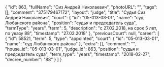 {
    "id": 863,
    "fullName": "Сиз Андрей Николаевич",
    "photoURL": "",
    "tags": [],
    "comment": "375179467172",
    "layout": "judge",
    "title": "Судья Сиз Андрей Николаевич",
    "court": {
        "id": "05-013-03-01",
        "name": "суд Любанского района",
        "position": "судья и председатель суда",
        "termType": "years",
        "term": 5,
        "description": "c 27.02.2018, на срок 5 лет, по указу 88",
        "timestamp": "27.02.2018"
    },
    "previousCourt": null,
    "career": [
        {
            "id": 58521,
            "term": 5,
            "type": "appointed",
            "court": {
                "id": "05-013-03-01",
                "name": "суд Любанского района"
            },
            "extra": [],
            "comment": "",
            "house_id": "05-013-03-01",
            "judge_id": 863,
            "position": "судья и председатель суда",
            "term_type": "years",
            "timestamp": "2018-02-27",
            "decree_number": "88"
        }
    ]
}